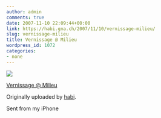 ```yaml
---
author: admin
comments: true
date: 2007-11-10 22:09:44+00:00
link: https://habi.gna.ch/2007/11/10/vernissage-milieu/
slug: vernissage-milieu
title: Vernissage @ Milieu
wordpress_id: 1072
categories:
- none
---
```



 [![](http://farm3.static.flickr.com/2141/1954686588_64bd8ea74c_m.jpg)](http://www.flickr.com/photos/habi/1954686588/)
   

 
  [Vernissage @ Milieu](http://www.flickr.com/photos/habi/1954686588/)
    

  Originally uploaded by [habi](http://www.flickr.com/people/habi/).
 



Sent from my iPhone
  

